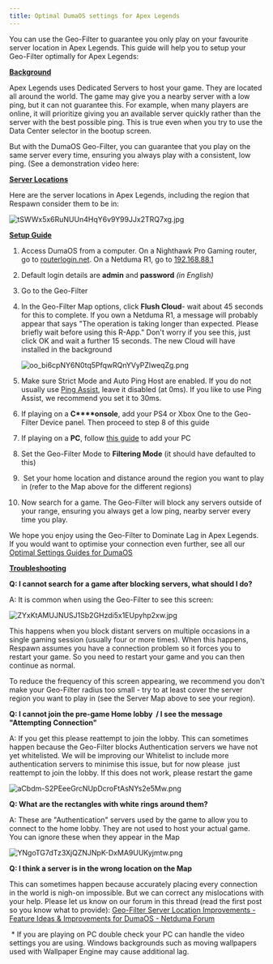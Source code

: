 ```yaml
---
title: Optimal DumaOS settings for Apex Legends
---
```


You can use the Geo-Filter to guarantee you only play on 
your favourite server location in Apex Legends. This guide will help you
 to setup your Geo-Filter optimally for Apex Legends:

**<u><span>Background</span></u>**

Apex
 Legends uses Dedicated Servers to host your game. They are located all 
around the world. The game may give you a nearby server with a low ping,
 but it can not guarantee this. For example, when many players are 
online, it will prioritize giving you an available server quickly rather
 than the server with the best possible ping. This is true even when you
 try to use the Data Center selector in the bootup screen. 

But
 with the DumaOS Geo-Filter, you can guarantee that you play on the same
 server every time, ensuring you always play with a consistent, low 
ping. (See a demonstration video here: 

**<u><span>Server Locations</span></u>**

Here are the server locations in Apex Legends, including the region that Respawn consider them to be in:

![tSWWx5x6RuNUUn4HqY6v9Y99JJx2TRQ7xg.jpg](optimaldumaossettingsforapexlegends\tSWWx5x6RuNUUn4HqY6v9Y99JJx2TRQ7xg.jpg)

**<u>Setup Guide</u>**

1. Access DumaOS from a computer. On a Nighthawk Pro Gaming router, go to [routerlogin.net](http://routerlogin.net). On a Netduma R1, go to [192.168.88.1](http://192.168.88.1) 
2. Default login details are **admin** and **password** *(in English)*
3. Go to the Geo-Filter
4. In the Geo-Filter Map options, click **Flush Cloud**-
   wait about 45 seconds for this to complete. If you own a Netduma R1, a 
   message will probably appear that says "The operation is taking longer 
   than expected. Please briefly wait before using this R-App." Don't worry
   if you see this, just click OK and wait a further 15 seconds. The new 
   Cloud will have installed in the background
   
   ![oo_bi6cpNY6N0tq5PfqwRQnYVyPZlweqZg.png](C:\Git\public-wiki\content\docs\frequently-asked-questions\basic\optimaldumaossettingsforapexlegends\oo_bi6cpNY6N0tq5PfqwRQnYVyPZlweqZg.png)
5. Make sure Strict Mode and Auto Ping Host are enabled. If you do not usually use [Ping Assist](http://support.netduma.com/support/solutions/articles/16000087579), leave it disabled (at 0ms). If you like to use Ping Assist, we recommend you set it to 30ms.
6. If playing on a **C****onsole**, add your PS4 or Xbox One to the Geo-Filter Device panel. Then proceed to step 8 of this guide
7. If playing on a **PC**, follow [this guide](http://support.netduma.com/support/solutions/articles/16000092094-how-to-add-your-gaming-pc-to-the-dumaos-geo-filter) to add your PC
8. Set the Geo-Filter Mode to **Filtering Mode** (it should have defaulted to this)
9.  Set your home location and distance around the region you want to play in (refer to the Map above for the different regions)
10. Now
    search for a game. The Geo-Filter will block any servers outside of 
    your range, ensuring you always get a low ping, nearby server every time
    you play. 

We hope you enjoy using the 
Geo-Filter to Dominate Lag in Apex Legends. If you would want to 
optimise your connection even further, see all our [Optimal Settings Guides for DumaOS](http://support.netduma.com/support/solutions/folders/16000090646)

**<u><span>Troubleshooting</span></u>**

**Q: I cannot search for a game after blocking servers, what should I do?**

A: It is common when using the Geo-Filter to see this screen:

![ZYxKtAMUJNUSJ1Sb2GHzdi5x1EUpyhp2xw.jpg](optimaldumaossettingsforapexlegends\ZYxKtAMUJNUSJ1Sb2GHzdi5x1EUpyhp2xw.jpg)

This
 happens when you block distant servers on multiple occasions in a 
single gaming session (usually four or more times). When this happens, 
Respawn assumes you have a connection problem so it forces you to 
restart your game. So you need to restart your game and you can then 
continue as normal.

To reduce the frequency of this 
screen appearing, we recommend you don't make your Geo-Filter radius too
 small - try to at least cover the server region you want to play in 
(see the Server Map above to see your region).

**Q: I cannot join the pre-game Home lobby  / I see the message "Attempting Connection"**

A:
 If you get this please reattempt to join the lobby. This can sometimes 
happen because the Geo-Filter blocks Authentication servers we have not 
yet whitelisted. We will be improving our Whitelist to include more 
authentication servers to minimise this issue, but for now please  just 
reattempt to join the lobby. If this does not work, please restart the 
game

![aCbdm-S2PEeeGrcNUpDcroFtAsNYs2e5Mw.png](optimaldumaossettingsforapexlegends\aCbdm-S2PEeeGrcNUpDcroFtAsNYs2e5Mw.png)

**Q: What are the rectangles with white rings around them?**

A:
 These are "Authentication" servers used by the game to allow you to 
connect to the home lobby. They are not used to host your actual game. 
You can ignore these when they appear in the Map



![YNgoTG7dTz3XjQZNJNpK-DxMA9UUKyjmtw.png](optimaldumaossettingsforapexlegends\YNgoTG7dTz3XjQZNJNpK-DxMA9UUKyjmtw.png)

**Q: I think a server is in the wrong location on the Map**

This
 can sometimes happen because accurately placing every connection in the
 world is nigh-on impossible. But we can correct any mislocations with 
your help. Please let us know on our forum in this thread (read the 
first post so you know what to provide): [Geo-Filter Server Location Improvements - Feature Ideas &amp; Improvements for DumaOS - Netduma Forum](https://forum.netduma.com/topic/28284-reporting-mislocated-geo-filter-servers/) 

 *
 If you are playing on PC double check your PC can handle the video 
settings you are using. Windows backgrounds such as moving wallpapers 
used with Wallpaper Engine may cause additional lag.
